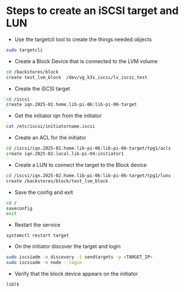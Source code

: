 # Steps to create an iSCSI target and LUN

* Use the targetcli tool to create the things needed objects
```bash
sudo targetcli
```

* Create a Block Device that is connected to the LVM volume
```bash
cd /backstores/block
create test_lvm_block  /dev/vg_k3s_iscsi/lv_iscsi_test
```

* Create the iSCSI target
```bash
cd /iscsi
create iqn.2025-02.home.lib-pi-06:lib-pi-06-target
```

* Get the initiator iqn from the initiator
```bash
cat /etc/iscsi/initiatorname.iscsi
```

* Create an ACL for the initiator
```bash
cd /iscsi/iqn.2025-02.home.lib-pi-06:lib-pi-06-target/tpg1/acls
create iqn.2025-02.local.lib-pi-04:initiator1
```

* Create a LUN to connect the target to the Block device
```bash
cd /iscsi/iqn.2025-02.home.lib-pi-06:lib-pi-06-target/tpg1/luns
create /backstores/block/test_lvm_block
```

* Save the config and exit
```bash
cd /
saveconfig
exit
```

* Restart the service
```
systemctl restart target
```

* On the initiator discover the target and login
```bash
sudo iscsiadm -m discovery -t sendtargets -p <TARGET_IP>
sudo iscsiadm -m node --login
```

* Verify that the block device appears on the initiator
```bash
lsblk
```
